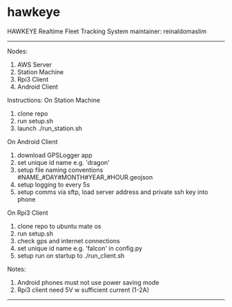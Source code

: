 # hawkeye


HAWKEYE Realtime Fleet Tracking System
maintainer: reinaldomaslim
_______________________________________________________________________

Nodes:
1. AWS Server
2. Station Machine
3. Rpi3 Client
4. Android Client

Instructions:
On Station Machine
1. clone repo
2. run setup.sh
3. launch ./run_station.sh

On Android Client
1. download GPSLogger app
2. set unique id name e.g. 'dragon'
3. setup file naming conventions #NAME_#DAY#MONTH#YEAR_#HOUR.geojson
3. setup logging to every 5s
4. setup comms via sftp, load server address and private ssh key into phone

On Rpi3 Client
1. clone repo to ubuntu mate os
2. run setup.sh
3. check gps and internet connections
4. set unique id name e.g. 'falcon' in config.py
5. setup run on startup to ./run_client.sh

Notes:
1. Android phones must not use power saving mode
2. Rpi3 client need 5V w sufficient current (1-2A)
_______________________________________________________________________